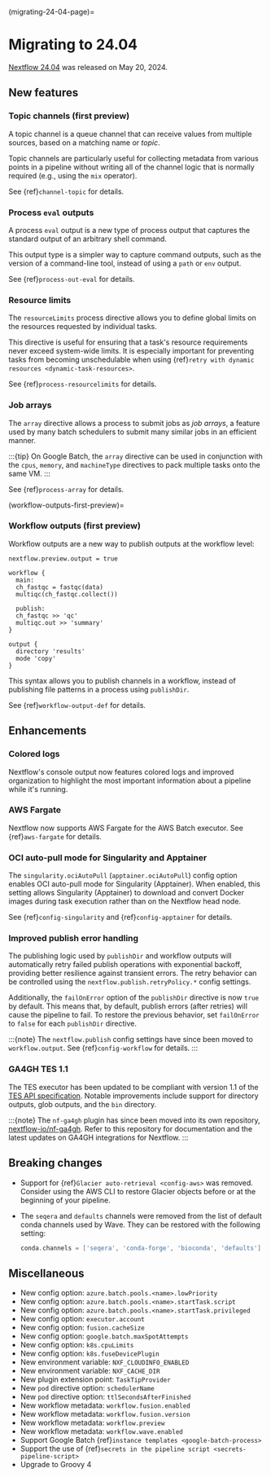 (migrating-24-04-page)=

# Migrating to 24.04

[Nextflow 24.04](https://github.com/nextflow-io/nextflow/releases/tag/v24.04.0) was released on May 20, 2024.

## New features

<h3>Topic channels (first preview)</h3>

A topic channel is a queue channel that can receive values from multiple sources, based on a matching name or *topic*.

Topic channels are particularly useful for collecting metadata from various points in a pipeline without writing all of the channel logic that is normally required (e.g., using the `mix` operator).

See {ref}`channel-topic` for details.

<h3>Process <code>eval</code> outputs</h3>

A process `eval` output is a new type of process output that captures the standard output of an arbitrary shell command.

This output type is a simpler way to capture command outputs, such as the version of a command-line tool, instead of using a `path` or `env` output.

See {ref}`process-out-eval` for details.

<h3>Resource limits</h3>

The `resourceLimits` process directive allows you to define global limits on the resources requested by individual tasks.

This directive is useful for ensuring that a task's resource requirements never exceed system-wide limits. It is especially important for preventing tasks from becoming unschedulable when using {ref}`retry with dynamic resources <dynamic-task-resources>`.

See {ref}`process-resourcelimits` for details.

<h3>Job arrays</h3>

The `array` directive allows a process to submit jobs as *job arrays*, a feature used by many batch schedulers to submit many similar jobs in an efficient manner.

:::{tip}
On Google Batch, the `array` directive can be used in conjunction with the `cpus`, `memory`, and `machineType` directives to pack multiple tasks onto the same VM.
:::

See {ref}`process-array` for details.

(workflow-outputs-first-preview)=

<h3>Workflow outputs (first preview)</h3>

Workflow outputs are a new way to publish outputs at the workflow level:

```nextflow
nextflow.preview.output = true

workflow {
  main:
  ch_fastqc = fastqc(data)
  multiqc(ch_fastqc.collect())

  publish:
  ch_fastqc >> 'qc'
  multiqc.out >> 'summary'
}

output {
  directory 'results'
  mode 'copy'
}
```

This syntax allows you to publish channels in a workflow, instead of publishing file patterns in a process using `publishDir`.

See {ref}`workflow-output-def` for details.

## Enhancements

<h3>Colored logs</h3>

Nextflow's console output now features colored logs and improved organization to highlight the most important information about a pipeline while it's running.

<h3>AWS Fargate</h3>

Nextflow now supports AWS Fargate for the AWS Batch executor. See {ref}`aws-fargate` for details.

<h3>OCI auto-pull mode for Singularity and Apptainer</h3>

The `singularity.ociAutoPull` (`apptainer.ociAutoPull`) config option enables OCI auto-pull mode for Singularity (Apptainer). When enabled, this setting allows Singularity (Apptainer) to download and convert Docker images during task execution rather than on the Nextflow head node.

See {ref}`config-singularity` and {ref}`config-apptainer` for details.

<h3>Improved publish error handling</h3>

The publishing logic used by `publishDir` and workflow outputs will automatically retry failed publish operations with exponential backoff, providing better resilience against transient errors. The retry behavior can be controlled using the `nextflow.publish.retryPolicy.*` config settings.

Additionally, the `failOnError` option of the `publishDir` directive is now `true` by default. This means that, by default, publish errors (after retries) will cause the pipeline to fail. To restore the previous behavior, set `failOnError` to `false` for each `publishDir` directive.

:::{note}
The `nextflow.publish` config settings have since been moved to `workflow.output`. See {ref}`config-workflow` for details.
:::

<h3>GA4GH TES 1.1</h3>

The TES executor has been updated to be compliant with version 1.1 of the [TES API specification](https://ga4gh.github.io/task-execution-schemas/docs/). Notable improvements include support for directory outputs, glob outputs, and the `bin` directory.

:::{note}
The `nf-ga4gh` plugin has since been moved into its own repository, [nextflow-io/nf-ga4gh](https://github.com/nextflow-io/nf-ga4gh). Refer to this repository for documentation and the latest updates on GA4GH integrations for Nextflow.
:::

## Breaking changes

- Support for {ref}`Glacier auto-retrieval <config-aws>` was removed. Consider using the AWS CLI to restore Glacier objects before or at the beginning of your pipeline.

- The `seqera` and `defaults` channels were removed from the list of default conda channels used by Wave. They can be restored with the following setting:

  ```groovy
  conda.channels = ['seqera', 'conda-forge', 'bioconda', 'defaults']

## Miscellaneous

- New config option: `azure.batch.pools.<name>.lowPriority`
- New config option: `azure.batch.pools.<name>.startTask.script`
- New config option: `azure.batch.pools.<name>.startTask.privileged`
- New config option: `executor.account`
- New config option: `fusion.cacheSize`
- New config option: `google.batch.maxSpotAttempts`
- New config option: `k8s.cpuLimits`
- New config option: `k8s.fuseDevicePlugin`
- New environment variable: `NXF_CLOUDINFO_ENABLED`
- New environment variable: `NXF_CACHE_DIR`
- New plugin extension point: `TaskTipProvider`
- New `pod` directive option: `schedulerName` 
- New `pod` directive option: `ttlSecondsAfterFinished` 
- New workflow metadata: `workflow.fusion.enabled`
- New workflow metadata: `workflow.fusion.version`
- New workflow metadata: `workflow.preview`
- New workflow metadata: `workflow.wave.enabled`
- Support Google Batch {ref}`instance templates <google-batch-process>`
- Support the use of {ref}`secrets in the pipeline script <secrets-pipeline-script>`
- Upgrade to Groovy 4

